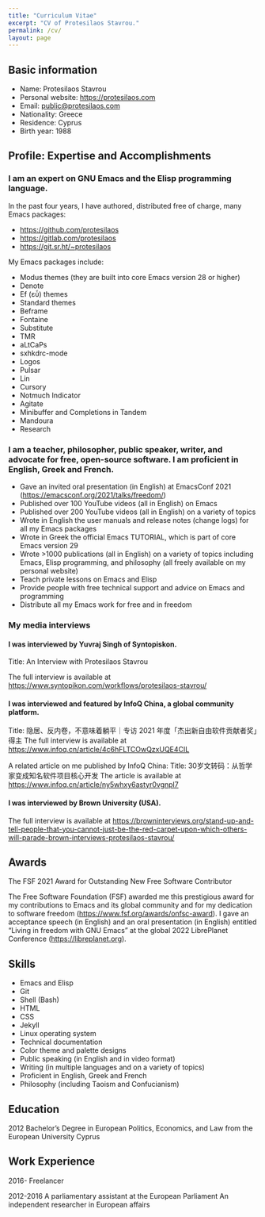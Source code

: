 ```yaml
---
title: "Curriculum Vitae"
excerpt: "CV of Protesilaos Stavrou."
permalink: /cv/
layout: page
---
```


## Basic information

- Name: Protesilaos Stavrou
- Personal website: <https://protesilaos.com>
- Email: <public@protesilaos.com>
- Nationality: Greece
- Residence: Cyprus
- Birth year: 1988

## Profile: Expertise and Accomplishments

### I am an expert on GNU Emacs and the Elisp programming language.

In the past four years, I have authored, distributed free of charge, many Emacs packages:
- <https://github.com/protesilaos>
- <https://gitlab.com/protesilaos>
- <https://git.sr.ht/~protesilaos>

My Emacs packages include:
- Modus themes (they are built into core Emacs version 28 or higher) 
- Denote
- Ef (εὖ) themes
- Standard themes
- Beframe
- Fontaine
- Substitute
- TMR
- aLtCaPs
- sxhkdrc-mode
- Logos
- Pulsar
- Lin
- Cursory
- Notmuch Indicator
- Agitate
- Minibuffer and Completions in Tandem
- Mandoura
- Research

### I am a teacher, philosopher, public speaker, writer, and advocate for free, open-source software. I am proficient in English, Greek and French.

- Gave an invited oral presentation (in English) at EmacsConf 2021 (<https://emacsconf.org/2021/talks/freedom/>)
- Published over 100 YouTube videos (all in English) on Emacs
- Published over 200 YouTube videos (all in English) on a variety of topics
- Wrote in English the user manuals and release notes (change logs) for all my Emacs packages
- Wrote in Greek the official Emacs TUTORIAL, which is part of core Emacs version 29
- Wrote >1000 publications (all in English) on a variety of topics including Emacs, Elisp programming, and philosophy (all freely available on my personal website)
- Teach private lessons on Emacs and Elisp
- Provide people with free technical support and advice on Emacs and programming
- Distribute all my Emacs work for free and in freedom

### My media interviews

#### I was interviewed by Yuvraj Singh of Syntopiskon.

Title: An Interview with Protesilaos Stavrou

The full interview is available at <https://www.syntopikon.com/workflows/protesilaos-stavrou/>

#### I was interviewed and featured by InfoQ China, a global community platform.

Title: 隐居、反内卷，不意味着躺平｜专访 2021 年度「杰出新自由软件贡献者奖」得主
The full interview is available at <https://www.infoq.cn/article/4c6hFLTCOwQzxUQE4CIL>

A related article on me published by InfoQ China: 
Title: 30岁文转码：从哲学家变成知名软件项目核心开发
The article is available at <https://www.infoq.cn/article/ny5whxy6astyr0vgnpl7>

#### I was interviewed by Brown University (USA).

The full interview is available at
<https://browninterviews.org/stand-up-and-tell-people-that-you-cannot-just-be-the-red-carpet-upon-which-others-will-parade-brown-interviews-protesilaos-stavrou/>

## Awards

The FSF 2021 Award for Outstanding New Free Software Contributor 

The Free Software Foundation (FSF) awarded me this prestigious award
for my contributions to Emacs and its global community and for my
dedication to software freedom
(<https://www.fsf.org/awards/onfsc-award>). I gave an acceptance
speech (in English) and an oral presentation (in English) entitled
“Living in freedom with GNU Emacs” at the global 2022 LibrePlanet
Conference (<https://libreplanet.org>).

## Skills

- Emacs and Elisp
- Git
- Shell (Bash)
- HTML
- CSS
- Jekyll
- Linux operating system
- Technical documentation
- Color theme and palette designs
- Public speaking (in English and in video format)
- Writing (in multiple languages and on a variety of topics)
- Proficient in English, Greek and French
- Philosophy (including Taoism and Confucianism)

## Education

2012
Bachelor’s Degree in European Politics, Economics, and Law from the European University Cyprus

## Work Experience

2016-
Freelancer

2012-2016
A parliamentary assistant at the European Parliament
An independent researcher in European affairs

